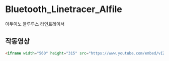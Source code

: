 # Bluetooth_Linetracer_AIfile
아두이노 블루투스 라인트레이서

**작동영상**
---  
```markdown
<iframe width="560" height="315" src="https://www.youtube.com/embed/vIZW05miXOs" frameborder="0" allow="accelerometer; autoplay; encrypted-media; gyroscope; picture-in-picture" allowfullscreen></iframe>
```
